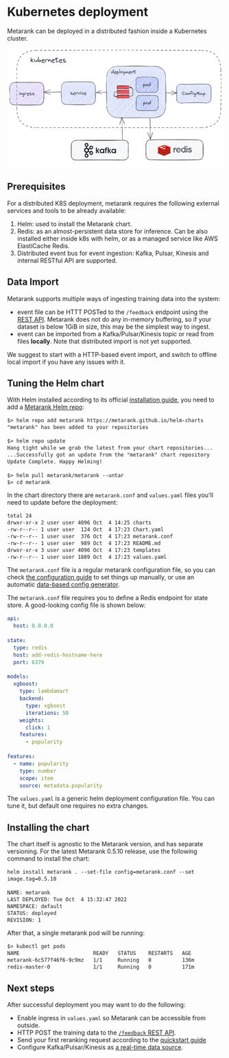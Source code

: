 # Kubernetes deployment

Metarank can be deployed in a distributed fashion inside a Kubernetes cluster. 

![installation overview](../img/kubernetes.png)

## Prerequisites

For a distributed K8S deployment, metarank requires the following external services and tools to be already available:
1. Helm: used to install the Metarank chart.
2. Redis: as an almost-persistent data store for inference. Can be also installed either inside k8s with helm, or as a
   managed service like AWS ElastiCache Redis.
3. Distributed event bus for event ingestion: Kafka, Pulsar, Kinesis and internal RESTful API are supported.

## Data Import

Metarank supports multiple ways of ingesting training data into the system:
* event file can be HTTT POSTed to the `/feedback` endpoint using the [REST API](../api.md). Metarank does not do any in-memory buffering, so if your dataset is below 1GiB in size, this may be the simplest way to ingest.
* event can be imported from a Kafka/Pulsar/Kinesis topic or read from files **locally**. Note that distributed import is not yet supported.

We suggest to start with a HTTP-based event import, and switch to offline local import if you have any issues with it.

## Tuning the Helm chart

With Helm installed according to its official [installation guide](https://helm.sh/docs/intro/install/), you need to add a [Metarank Helm repo](https://github.com/metarank/helm-charts):

```shell
$> helm repo add metarank https://metarank.github.io/helm-charts
"metarank" has been added to your repositories

$> helm repo update
Hang tight while we grab the latest from your chart repositories...
...Successfully got an update from the "metarank" chart repository
Update Complete. Happy Helming!

$> helm pull metarank/metarank --untar
$> cd metarank
```

In the chart directory there are `metarank.conf` and `values.yaml` files you'll need to update before the deployment:
```shell
total 24
drwxr-xr-x 2 user user 4096 Oct  4 14:25 charts
-rw-r--r-- 1 user user  124 Oct  4 17:23 Chart.yaml
-rw-r--r-- 1 user user  376 Oct  4 17:23 metarank.conf
-rw-r--r-- 1 user user  989 Oct  4 17:23 README.md
drwxr-xr-x 3 user user 4096 Oct  4 17:23 templates
-rw-r--r-- 1 user user 1889 Oct  4 17:23 values.yaml
```

The `metarank.conf` file is a regular metarank configuration file, so you can check [the configuration guide](../configuration/overview.md) to set things up manually, or use an automatic [data-based config generator](../howto/autofeature.md). 

The `metarank.conf` file requires you to define a Redis endpoint for state store. A good-looking config file is shown below:
```yaml
api:
  host: 0.0.0.0

state:
  type: redis
  host: add-redis-hostname-here
  port: 6379

models:
  xgboost:
    type: lambdamart
    backend:
      type: xgboost
      iterations: 50
    weights:
      click: 1
    features:
      - popularity

features:
  - name: popularity
    type: number
    scope: item
    source: metadata.popularity
```

The `values.yaml` is a generic helm deployment configuration file. You can tune it, but default one requires no extra changes. 

## Installing the chart

The chart itself is agnostic to the Metarank version, and has separate versioning. For the latest Metarank 0.5.10 release, use the following command to install the chart:

```shell
helm install metarank . --set-file config=metarank.conf --set image.tag=0.5.10

NAME: metarank
LAST DEPLOYED: Tue Oct  4 15:32:47 2022
NAMESPACE: default
STATUS: deployed
REVISION: 1
```

After that, a single metarank pod will be running:
```shell
$> kubectl get pods
NAME                        READY   STATUS    RESTARTS   AGE
metarank-6c577f46f6-9c9mz   1/1     Running   0          136m
redis-master-0              1/1     Running   0          171m
```

## Next steps

After successful deployment you may want to do the following:
* Enable ingress in `values.yaml` so Metarank can be accessible from outside.
* HTTP POST the training data to the [`/feedback` REST API](../api.md#feedback).
* Send your first reranking request according to the [quickstart guide](../quickstart/quickstart.md)
* Configure Kafka/Pulsar/Kinesis as [a real-time data source](../configuration/data-sources.md).